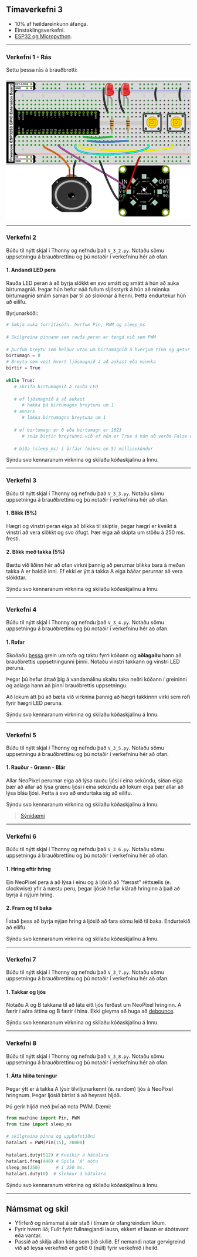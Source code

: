 
## Tímaverkefni 3 

- 10% af heildareinkunn áfanga.
- Einstaklingsverkefni.
- [ESP32 og Micropython](https://github.com/VESM1VS/AFANGI/wiki/Micropython).

---

### Verkefni 1 - Rás
Settu þessa rás á brauðbretti:

![rás](../Myndir/V3_h25.png)

---

### Verkefni 2 

Búðu til nýtt skjal í Thonny og nefndu það `V_3_2.py`. Notaðu sömu uppsetningu á brauðbrettinu og þú notaðir í verkefninu hér að ofan.

#### 1. Andandi LED pera

Rauða LED peran á að byrja slökkt en svo smátt og smátt á hún að auka birtumagnið. Þegar hún hefur náð fullum sljósstyrk á hún að minnka birtumagnið smám saman þar til að slokknar á henni. Þetta endurtekur hún að eilífu.

Byrjunarkóði:
```python
# Sækja auka forritasöfn. Þurfum Pin, PWM og sleep_ms

# Skilgreina pinnann sem rauða peran er tengd við sem PWM

# þurfum breytu sem heldur utan um birtumagnið á hverjum tíma og getur hækkað og lækkað
birtumagn = 0
# Breyta sem veit hvort ljósmagnið á að aukast eða minnka
birtir = True

while True:
   # skrifa birtumagnið á rauða LED

   # ef ljósmagnið á að aukast 
      # hækka þá birtumagns breytuna um 1
   # annars 
      # lækka birtumagns breytuna um 1

   # ef birtumagn er 0 eða birtumagn er 1023
      # snúa birtir breytunni við ef hún er True á hún að verða False og svo öfugt

   # bíða (sleep_ms) í örfáar (minna en 5) millisekúndur
```

Sýndu svo kennaranum virknina og skilaðu kóðaskjalinu á Innu.

---

### Verkefni 3 

Búðu til nýtt skjal í Thonny og nefndu það `V_3_3.py`. Notaðu sömu uppsetningu á brauðbrettinu og þú notaðir í verkefninu hér að ofan.

#### 1. Blikk (5%)

Hægri og vinstri peran eiga að blikka til skiptis, þegar hægri er kveikt á vinstri að vera slökkt og svo öfugt. Þær eiga að skipta um stöðu á 250 ms. fresti.

#### 2. Blikk með takka (5%)

Bættu við liðinn hér að ofan virkni þannig að perurnar blikka bara á meðan takka A er haldið inni. Ef ekki er ýtt á takka A eiga báðar perurnar að vera slökktar.

Sýndu svo kennaranum virknina og skilaðu kóðaskjalinu á Innu.

---

### Verkefni 4 

Búðu til nýtt skjal í Thonny og nefndu það `V_3_4.py`. Notaðu sömu uppsetningu á brauðbrettinu og þú notaðir í verkefninu hér að ofan.

#### 1. Rofar

Skoðaðu [þessa](https://github.com/VESM2VT/ESP32/blob/main/kennsluefni/digital.md#rofar) grein um rofa og taktu fyrri kóðann og **aðlagaðu** hann að brauðbrettis uppsetningunni þinni. Notaðu vinstri takkann og vinstri LED peruna.

Þegar þú hefur áttað þig á vandamálinu skaltu taka neðri kóðann í greininni og aðlaga hann að þinni brauðbrettis uppsetningu.

Að lokum átt þú að bæta við virknina þannig að hægri takkinnn virki sem rofi fyrir hægri LED peruna.

Sýndu svo kennaranum virknina og skilaðu kóðaskjalinu á Innu.

---

### Verkefni 5 

Búðu til nýtt skjal í Thonny og nefndu það `V_3_5.py`. Notaðu sömu uppsetningu á brauðbrettinu og þú notaðir í verkefninu hér að ofan.

#### 1. Rauður - Grænn - Blár

Allar NeoPixel perurnar eiga að lýsa rauðu ljósi í eina sekúndu, síðan eiga þær að allar að lýsa grænu ljósi í eina sekúndu að lokum eiga þær allar að lýsa bláu ljósi. Þetta á svo að endurtaka sig að eilífu. 

Sýndu svo kennaranum virknina og skilaðu kóðaskjalinu á Innu.

> [Sýnidæmi](https://github.com/VESM1VS/AFANGI/blob/main/python/NeoPixel.py)

---

### Verkefni 6 

Búðu til nýtt skjal í Thonny og nefndu það `V_3_6.py`. Notaðu sömu uppsetningu á brauðbrettinu og þú notaðir í verkefninu hér að ofan.

#### 1. Hring eftir hring

Ein NeoPixel pera á að lýsa í einu og á ljósið að "færast" réttsælis (e. clockwise) yfir á næstu peru, þegar ljósið hefur klárað hringinn á það að byrja á nýjum hring.

#### 2. Fram og til baka

Í stað þess að byrja nýjan hring á ljósið að fara sömu leið til baka. Endurtekið að eilífu.

Sýndu svo kennaranum virknina og skilaðu kóðaskjalinu á Innu.

---

### Verkefni 7

Búðu til nýtt skjal í Thonny og nefndu það `V_3_7.py`. Notaðu sömu uppsetningu á brauðbrettinu og þú notaðir í verkefninu hér að ofan.

#### 1. Takkar og ljós

Notaðu A og B takkana til að láta eitt ljós ferðast um NeoPixel hringinn. A færir í aðra áttina og B færir í hina. Ekki gleyma að huga að [debounce](https://github.com/VESM2VT/ESP32/blob/main/kennsluefni/digital.md#debounce).

Sýndu svo kennaranum virknina og skilaðu kóðaskjalinu á Innu.

---

### Verkefni 8 

Búðu til nýtt skjal í Thonny og nefndu það `V_3_8.py`. Notaðu sömu uppsetningu á brauðbrettinu og þú notaðir í verkefninu hér að ofan.

#### 1. Átta hliða teningur

Þegar ýtt er á takka A lýsir tilviljunarkennt (e. random) ljós á NeoPixel hringnum. Þegar ljósið birtist á að heyrast hljóð.

Þú gerir hljóð með því að nota PWM. Dæmi:
```python
from machine import Pin, PWM
from time import sleep_ms

# skilgreina pinna og upphafstíðni
hatalari = PWM(Pin(15), 20000)

hatalari.duty(512) # Kveikir á hátalara
hatalari.freq(440) # Spila 'A' nótu
sleep_ms(250)      # í 250 ms.
hatalari.duty(0)  # slekkur á hátalara
```

Sýndu svo kennaranum virknina og skilaðu kóðaskjalinu á Innu.

---

## Námsmat og skil
- Yfirferð og námsmat á sér stað í tímum úr ofangreindum liðum.
- Fyrir hvern lið; Fullt fyrir fullnægjandi lausn, ekkert ef lausn er ábótavant eða vantar.
- Passið að skilja allan kóða sem þið skilið. Ef nemandi notar gervigreind við að leysa verkefnið er gefið 0 (núll) fyrir verkefnið í heild.
